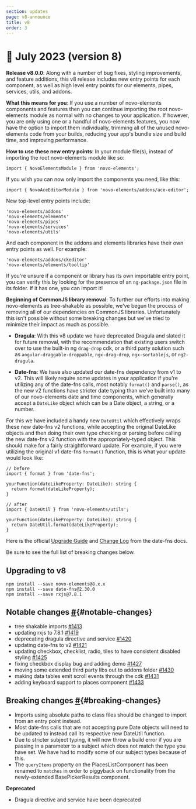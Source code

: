 ```yaml
---
section: updates
page: v8-announce
title: v8
order: 3
---
```


📢  July 2023 (version 8)
===========================

**Release v8.0.0**: Along with a number of bug fixes, styling improvements, and feature additions, this v8 release includes new entry points for each component, as well as high level entry points for our elements, pipes, services, utils, and addons.

**What this means for you**: If you use a number of novo-elements components and features then you can continue importing the root novo-elements module as normal with no changes to your application. If however, you are only using one or a handful of novo-elements features, you now have the option to import them individually, trimming all of the unused novo-elements code from your builds, reducing your app's bundle size and build time, and improving performance.

**How to use these new entry points**: In your module file(s), instead of importing the root novo-elements module like so:
```
import { NovoElementsModule } from 'novo-elements';
```
If you wish you can now only import the components you need, like this:
```
import { NovoAceEditorModule } from 'novo-elements/addons/ace-editor';
```
New top-level entry points include:
```
'novo-elements/addons'
'novo-elements/elements'
'novo-elements/pipes'
'novo-elements/services'
'novo-elements/utils'
```
And each component in the addons and elements libraries have their own entry points as well. For example:
```
'novo-elements/addons/ckeditor'
'novo-elements/elements/tooltip'
```
If you're unsure if a component or library has its own importable entry point, you can verify this by looking for the presence of an `ng-package.json` file in its folder. If it has one, you can import it!

**Beginning of CommonJS library removal**: To further our efforts into making novo-elements as tree-shakable as possible, we've begun the process of removing all of our dependencies on CommonJS libraries. Unfortunately this isn't possible without some breaking changes but we've tried to minimize their impact as much as possible.

- **Dragula**: With this v8 update we have deprecated Dragula and slated it for future removal, with the recommendation that existing users switch over to use the built-in ng `drag-drop` cdk, or a third party solution such as `angular-draggable-droppable`, `ngx-drag-drop`, `ngx-sortablejs`, or `ng2-dragula`.

- **Date-fns**: We have also updated our date-fns dependency from v1 to v2. This will likely require some updates in your application if you're utilizing any of the date-fns calls, most notably `format()` and `parse()`, as the new v2 functions have stricter date typing than we've built into many of our novo-elements date and time components, which generally accept a `DateLike` object which can be a Date object, a string, or a number.

For this we have included a handy new `DateUtil` which effectively wraps these new date-fns v2 functions, while accepting the original DateLike objects and then doing their own type checking or parsing before calling the new date-fns v2 function with the appropriately-typed object. This should make for a fairly straightforward update. For example, if you were utilizing the original v1 date-fns `format()` function, this is what your update would look like:
```
// before
import { format } from 'date-fns';

yourFunction(dateLikeProperty: DateLike): string {
  return format(dateLikeProperty);
}
```
```
// after
import { DateUtil } from 'novo-elements/utils';

yourFunction(dateLikeProperty: DateLike): string {
  return DateUtil.format(dateLikeProperty);
}
```
Here is the official [Upgrade Guide](https://date-fns.org/v2.29.2/docs/Upgrade-Guide) and [Change Log](https://date-fns.org/v2.29.2/docs/Change-Log) from the date-fns docs.

Be sure to see the full list of breaking changes below.


## Upgrading to v8

```
npm install --save novo-elements@8.x.x
npm install --save date-fns@2.30.0
npm install --save rxjs@7.8.1
```


Notable changes [#](https://bullhorn.github.io/novo-elements/docs/#/updates/v8-announce#notable-changes){#notable-changes}
--------------------------------------------------------------------

- tree shakable imports [#1413](https://github.com/bullhorn/novo-elements/pull/1413)
- updating rxjs to 7.8.1 [#1419](https://github.com/bullhorn/novo-elements/pull/1419)
- deprecating dragula directive and service [#1420](https://github.com/bullhorn/novo-elements/pull/1420)
- updating date-fns to v2 [#1421](https://github.com/bullhorn/novo-elements/pull/1421)
- updating checkbox, checklist, radio, tiles to have consistent disabled styling [#1425](https://github.com/bullhorn/novo-elements/pull/1425)
- fixing checkbox display bug and adding demo [#1427](https://github.com/bullhorn/novo-elements/pull/1427)
- moving some extended third party libs out to addons folder [#1430](https://github.com/bullhorn/novo-elements/pull/1430)
- making data tables emit scroll events through the cdk [#1431](https://github.com/bullhorn/novo-elements/pull/1431)
- adding keyboard support to places component [#1433](https://github.com/bullhorn/novo-elements/pull/1433)


Breaking changes [#](https://bullhorn.github.io/novo-elements/docs/#/updates/v8-announce#breaking-changes){#breaking-changes}
--------------------------------------------------------------------

- Imports using absolute paths to class files should be changed to import from an entry point instead.
- Most date-fns calls that are not accepting pure Date objects will need to be updated to instead call its respective new DateUtil function.
- Due to stricter subject typing, it will now throw a build error if you are passing in a parameter to a subject which does not match the type you have set. We have had to modify some of our subject types because of this.
- The `queryItems` property on the PlacesListComponent has been renamed to `matches` in order to piggyback on functionality from the newly-extended BasePickerResults component.


**Deprecated**

- Dragula directive and service have been deprecated
